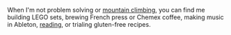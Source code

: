 When I'm not problem solving or [mountain climbing](/hikes), you can find me building LEGO sets, brewing French press or Chemex coffee, making music in Ableton, [reading](https://literal.club/johneatmon), or trialing gluten-free recipes.
